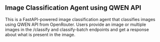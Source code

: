 ## Image Classification Agent using QWEN API
This is a FastAPI-powered image classification agent that classifies images using QWEN API from OpenRouter. Users provide an image or multiple images in the /classify and classify-batch endpoints and get a response about what is present in the image.

